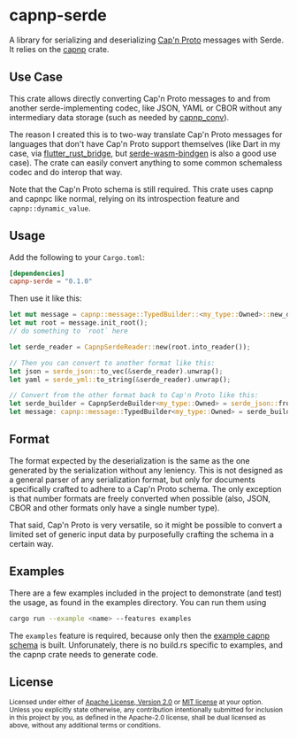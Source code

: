 # capnp-serde

A library for serializing and deserializing [Cap'n Proto](https://capnproto.org/) messages with Serde. It relies on the [capnp](https://github.com/capnproto/capnproto-rust) crate.

## Use Case

This crate allows directly converting Cap'n Proto messages to and from another serde-implementing codec, like JSON, YAML or CBOR without any intermediary data storage (such as needed by [capnp_conv](https://github.com/aikalant/capnp_conv)).

The reason I created this is to two-way translate Cap'n Proto messages for languages that don't have Cap'n Proto support themselves (like Dart in my case, via [flutter_rust_bridge](https://github.com/fzyzcjy/flutter_rust_bridge/), but [serde-wasm-bindgen](https://github.com/RReverser/serde-wasm-bindgen) is also a good use case). The crate can easily convert anything to some common schemaless codec and do interop that way.

Note that the Cap'n Proto schema is still required. This crate uses capnp and capnpc like normal, relying on its introspection feature and `capnp::dynamic_value`.

## Usage

Add the following to your `Cargo.toml`:

```toml
[dependencies]
capnp-serde = "0.1.0"
```

Then use it like this:

```rs
let mut message = capnp::message::TypedBuilder::<my_type::Owned>::new_default();
let mut root = message.init_root();
// do something to `root` here

let serde_reader = CapnpSerdeReader::new(root.into_reader());

// Then you can convert to another format like this:
let json = serde_json::to_vec(&serde_reader).unwrap();
let yaml = serde_yml::to_string(&serde_reader).unwrap();

// Convert from the other format back to Cap'n Proto like this:
let serde_builder = CapnpSerdeBuilder<my_type::Owned> = serde_json::from_slice(&json).unwrap();
let message: capnp::message::TypedBuilder<my_type::Owned> = serde_builder.into_inner();
```

## Format

The format expected by the deserialization is the same as the one generated by the serialization without any leniency. This is not designed as a general parser of any serialization format, but only for documents specifically crafted to adhere to a Cap'n Proto schema. The only exception is that number formats are freely converted when possible (also, JSON, CBOR and other formats only have a single number type).

That said, Cap'n Proto is very versatile, so it might be possible to convert a limited set of generic input data by purposefully crafting the schema in a certain way.

## Examples

There are a few examples included in the project to demonstrate (and test) the usage, as found in the examples directory. You can run them using

```sh
cargo run --example <name> --features examples
```

The `examples` feature is required, because only then the <a href="examples-capnp/example.capnp">example capnp schema</a> is built. Unforunately, there is no build.rs specific to examples, and the capnp crate needs to generate code.

## License

<sup>
Licensed under either of <a href="LICENSE-APACHE">Apache License, Version 2.0</a> or <a href="LICENSE-MIT">MIT license</a> at your option.
</sup>

<br>

<sub>
Unless you explicitly state otherwise, any contribution intentionally submitted for inclusion in this project by you, as defined in the Apache-2.0 license, shall be dual licensed as above, without any additional terms or conditions.
</sub>
